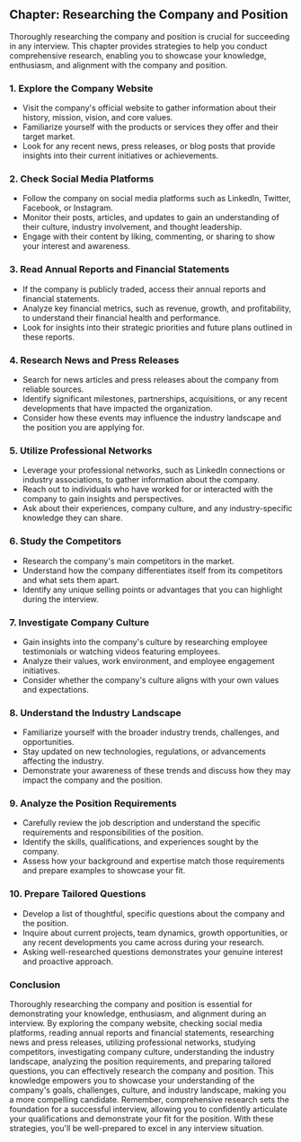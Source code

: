 Chapter: Researching the Company and Position
---------------------------------------------

Thoroughly researching the company and position is crucial for succeeding in any interview. This chapter provides strategies to help you conduct comprehensive research, enabling you to showcase your knowledge, enthusiasm, and alignment with the company and position.

### **1. Explore the Company Website**

* Visit the company's official website to gather information about their history, mission, vision, and core values.
* Familiarize yourself with the products or services they offer and their target market.
* Look for any recent news, press releases, or blog posts that provide insights into their current initiatives or achievements.

### **2. Check Social Media Platforms**

* Follow the company on social media platforms such as LinkedIn, Twitter, Facebook, or Instagram.
* Monitor their posts, articles, and updates to gain an understanding of their culture, industry involvement, and thought leadership.
* Engage with their content by liking, commenting, or sharing to show your interest and awareness.

### **3. Read Annual Reports and Financial Statements**

* If the company is publicly traded, access their annual reports and financial statements.
* Analyze key financial metrics, such as revenue, growth, and profitability, to understand their financial health and performance.
* Look for insights into their strategic priorities and future plans outlined in these reports.

### **4. Research News and Press Releases**

* Search for news articles and press releases about the company from reliable sources.
* Identify significant milestones, partnerships, acquisitions, or any recent developments that have impacted the organization.
* Consider how these events may influence the industry landscape and the position you are applying for.

### **5. Utilize Professional Networks**

* Leverage your professional networks, such as LinkedIn connections or industry associations, to gather information about the company.
* Reach out to individuals who have worked for or interacted with the company to gain insights and perspectives.
* Ask about their experiences, company culture, and any industry-specific knowledge they can share.

### **6. Study the Competitors**

* Research the company's main competitors in the market.
* Understand how the company differentiates itself from its competitors and what sets them apart.
* Identify any unique selling points or advantages that you can highlight during the interview.

### **7. Investigate Company Culture**

* Gain insights into the company's culture by researching employee testimonials or watching videos featuring employees.
* Analyze their values, work environment, and employee engagement initiatives.
* Consider whether the company's culture aligns with your own values and expectations.

### **8. Understand the Industry Landscape**

* Familiarize yourself with the broader industry trends, challenges, and opportunities.
* Stay updated on new technologies, regulations, or advancements affecting the industry.
* Demonstrate your awareness of these trends and discuss how they may impact the company and the position.

### **9. Analyze the Position Requirements**

* Carefully review the job description and understand the specific requirements and responsibilities of the position.
* Identify the skills, qualifications, and experiences sought by the company.
* Assess how your background and expertise match those requirements and prepare examples to showcase your fit.

### **10. Prepare Tailored Questions**

* Develop a list of thoughtful, specific questions about the company and the position.
* Inquire about current projects, team dynamics, growth opportunities, or any recent developments you came across during your research.
* Asking well-researched questions demonstrates your genuine interest and proactive approach.

### Conclusion

Thoroughly researching the company and position is essential for demonstrating your knowledge, enthusiasm, and alignment during an interview. By exploring the company website, checking social media platforms, reading annual reports and financial statements, researching news and press releases, utilizing professional networks, studying competitors, investigating company culture, understanding the industry landscape, analyzing the position requirements, and preparing tailored questions, you can effectively research the company and position. This knowledge empowers you to showcase your understanding of the company's goals, challenges, culture, and industry landscape, making you a more compelling candidate. Remember, comprehensive research sets the foundation for a successful interview, allowing you to confidently articulate your qualifications and demonstrate your fit for the position. With these strategies, you'll be well-prepared to excel in any interview situation.
